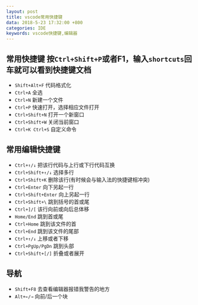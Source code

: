 ```yaml
---
layout: post
title: vscode常用快捷键
data: 2018-5-23 17:32:00 +800
categories: IDE
keywords: vscode快捷键,编辑器
---
```


## 常用快捷键 按`Ctrl+Shift+P`或者F1，输入`shortcuts`回车就可以看到快捷键文档
* `Shift+Alt+F` 代码格式化
* `Ctrl+A` 全选
* `Ctrl+N` 新建一个文件
* `Ctrl+P` 快速打开，选择相应文件打开
* `Ctrl+Shift+N` 打开一个新窗口
* `Ctrl+Shift+W` 关闭当前窗口
* `Ctrl+K Ctrl+S` 自定义命令

## 常用编辑快捷键
* `Ctrl+↑/↓` 把该行代码与上行或下行代码互换
* `Ctrl+Shift+↑/↓` 选择多行
* `Ctrl+Shift+K` 删除该行(有时候会与输入法的快捷键相冲突)
* `Ctrl+Enter` 向下另起一行
* `Ctrl+Shift+Enter` 向上另起一行
* `Ctrl+Shift+\` 跳到括号的首或尾
* `Ctrl+]/[` 该行向前或向后总体移
* `Home/End` 跳到首或尾
* `Ctrl+Home` 跳到该文件的首
* `Ctrl+End` 跳到该文件的尾部
* `Ctrl+↑/↓` 上移或者下移
* `Ctrl+PgUp/PgDn` 跳到头部
* `Ctrl+Shift+[/]` 折叠或者展开

## 导航
* `Shift+F8` 去查看编辑器报错我警告的地方
* `Alt+←/→` 向前/后一个块
